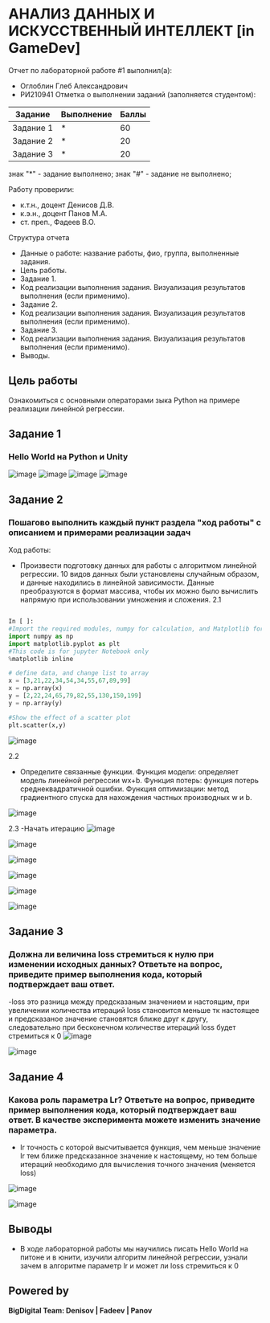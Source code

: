 # АНАЛИЗ ДАННЫХ И ИСКУССТВЕННЫЙ ИНТЕЛЛЕКТ [in GameDev]
Отчет по лабораторной работе #1 выполнил(а):
- Оглоблин Глеб Александрович
- РИ210941
Отметка о выполнении заданий (заполняется студентом):

| Задание | Выполнение | Баллы |
| ------ | ------ | ------ |
| Задание 1 | * | 60 |
| Задание 2 | * | 20 |
| Задание 3 | * | 20 |

знак "*" - задание выполнено; знак "#" - задание не выполнено;

Работу проверили:
- к.т.н., доцент Денисов Д.В.
- к.э.н., доцент Панов М.А.
- ст. преп., Фадеев В.О.

Структура отчета

- Данные о работе: название работы, фио, группа, выполненные задания.
- Цель работы.
- Задание 1.
- Код реализации выполнения задания. Визуализация результатов выполнения (если применимо).
- Задание 2.
- Код реализации выполнения задания. Визуализация результатов выполнения (если применимо).
- Задание 3.
- Код реализации выполнения задания. Визуализация результатов выполнения (если применимо).
- Выводы.

## Цель работы
Ознакомиться с основными операторами зыка Python на примере реализации линейной регрессии.

## Задание 1
### Hello World на Python и Unity
![image](https://user-images.githubusercontent.com/79518116/192587228-34c4bfcf-5597-44b6-bc25-c150c77e48d9.png)
![image](https://user-images.githubusercontent.com/79518116/192587486-dc00b672-1acc-4a1c-8137-3673dca26472.png)
![image](https://user-images.githubusercontent.com/79518116/192587562-19c14e5f-bbfb-4426-8595-f54b1e30742e.png)
![image](https://user-images.githubusercontent.com/79518116/192587675-44e4bbb4-0aab-4e56-97cd-1729567f5018.png)



## Задание 2
### Пошагово выполнить каждый пункт раздела "ход работы" с описанием и примерами реализации задач
Ход работы:
- Произвести подготовку данных для работы с алгоритмом линейной регрессии. 10 видов данных были установлены случайным образом, и данные находились в линейной зависимости. Данные преобразуются в формат массива, чтобы их можно было вычислить напрямую при использовании умножения и сложения.
2.1

```py

In [ ]:
#Import the required modules, numpy for calculation, and Matplotlib for drawing
import numpy as np
import matplotlib.pyplot as plt
#This code is for jupyter Notebook only
%matplotlib inline

# define data, and change list to array
x = [3,21,22,34,54,34,55,67,89,99]
x = np.array(x)
y = [2,22,24,65,79,82,55,130,150,199]
y = np.array(y)

#Show the effect of a scatter plot
plt.scatter(x,y)

```
![image](https://user-images.githubusercontent.com/79518116/192839375-bdeb99ab-5c41-42ad-b9df-f5971cd9d810.png)

2.2
- Определите связанные функции. Функция модели: определяет модель линейной регрессии wx+b. Функция потерь: функция потерь среднеквадратичной ошибки. Функция оптимизации: метод градиентного спуска для нахождения частных производных w и b.

![image](https://user-images.githubusercontent.com/79518116/192843057-397f4279-bc3f-4117-9a40-6e3f71aca199.png)

2.3
-Начать итерацию
![image](https://user-images.githubusercontent.com/79518116/192843923-4921f27a-2f4d-4e5d-9101-302f6858a006.png)

![image](https://user-images.githubusercontent.com/79518116/192844308-49806504-f543-41de-a400-1622d7411f5d.png)

![image](https://user-images.githubusercontent.com/79518116/192844464-15778c68-1320-4070-94cb-7fcbb1834f5c.png)

![image](https://user-images.githubusercontent.com/79518116/192844581-bb2898b8-4753-41a9-9dbb-801054e2c662.png)

![image](https://user-images.githubusercontent.com/79518116/192844703-8fc00bea-2280-4207-8aef-22e1893d8a43.png)

![image](https://user-images.githubusercontent.com/79518116/192844793-193a3579-0255-4b1c-bbb1-af25bda0362b.png)


## Задание 3
### Должна ли величина loss стремиться к нулю при изменении исходных данных? Ответьте на вопрос, приведите пример выполнения кода, который подтверждает ваш ответ.

-loss это разница между предсказаным значением и настоящим, при увеличении количества итераций loss становится меньше тк настоящее и предсказаное значение становятся ближе друг к другу, следовательно при бесконечном количестве итераций loss будет стремиться к 0
![image](https://user-images.githubusercontent.com/79518116/192847802-f52ba610-0ffb-4ded-80f7-b0b1e527af80.png)

![image](https://user-images.githubusercontent.com/79518116/192847872-d2410832-f182-4ba3-93e7-1fa18a88347c.png)



## Задание 4
### Какова роль параметра Lr? Ответьте на вопрос, приведите пример выполнения кода, который подтверждает ваш ответ. В качестве эксперимента можете изменить значение параметра.

- lr точность с которой высчитывается функция, чем меньше значение lr тем ближе предсказанное значение  к настоящему, но тем больше итераций необходимо для вычисления точного значения
(меняется loss)

![image](https://user-images.githubusercontent.com/79518116/192849263-8382fef0-8331-49a5-8883-7bed4f181155.png)

![image](https://user-images.githubusercontent.com/79518116/192849589-20449eb4-4e9d-48ac-b812-952042839351.png)


## Выводы

- В ходе лабораторной работы мы научились писать Hello World на питоне и в юнити, изучили алгоритм линейной регрессии, узнали зачем в алгоритме параметр lr и может ли loss стремиться к 0

## Powered by

**BigDigital Team: Denisov | Fadeev | Panov**
